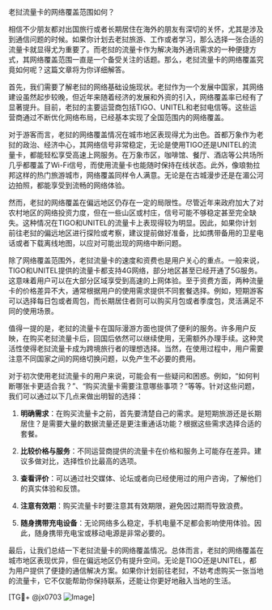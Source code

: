 老挝流量卡的网络覆盖范围如何？

相信不少朋友都对出国旅行或者长期居住在海外的朋友有深切的关怀，尤其是涉及到通信问题的时候。如果你计划去老挝旅游、工作或者学习，那么选择一张合适的流量卡就显得尤为重要了。而老挝的流量卡作为解决海外通讯需求的一种便捷方式，其网络覆盖范围一直是一个备受关注的话题。那么，老挝流量卡的网络覆盖究竟如何呢？这篇文章将为你详细解答。

首先，我们需要了解老挝的网络基础设施现状。老挝作为一个发展中国家，其网络建设虽然起步较晚，但近年来随着经济的发展和外资的引入，网络覆盖率已经有了显著提升。目前，老挝的主要运营商包括TIGO、UNITEL和老挝电信等。这些运营商通过不断优化网络布局，已经基本实现了全国范围内的网络覆盖。

对于游客而言，老挝的网络覆盖情况在城市地区表现得尤为出色。首都万象作为老挝的政治、经济中心，其网络信号非常稳定，无论是使用TIGO还是UNITEL的流量卡，都能轻松享受高速上网服务。在万象市区，咖啡馆、餐厅、酒店等公共场所几乎都覆盖了Wi-Fi信号，而使用流量卡也能随时保持在线状态。此外，像琅勃拉邦这样的热门旅游城市，网络覆盖同样令人满意。无论是在古城漫步还是在湄公河边拍照，都能享受到流畅的网络体验。

然而，老挝的网络覆盖在偏远地区仍存在一定的局限性。尽管近年来政府加大了对农村地区的网络投资力度，但在一些山区或村庄，信号可能不够稳定甚至完全缺失。这种情况在TIGO和UNITEL的流量卡上表现得较为明显。因此，如果你计划前往老挝的偏远地区进行探险或考察，建议提前做好准备，比如携带备用的卫星电话或者下载离线地图，以应对可能出现的网络中断问题。

除了网络覆盖范围外，老挝流量卡的速度和资费也是用户关心的重点。一般来说，TIGO和UNITEL提供的流量卡都支持4G网络，部分地区甚至已经开通了5G服务。这意味着用户可以在大部分区域享受到高速的上网体验。至于资费方面，两种流量卡的价格差异不大，通常根据用户的使用需求提供不同套餐选择。例如，短期游客可以选择每日包或者周包，而长期居住者则可以购买月包或者季度包，灵活满足不同的使用场景。

值得一提的是，老挝的流量卡在国际漫游方面也提供了便利的服务。许多用户反映，在购买老挝流量卡后，回国后依然可以继续使用，无需额外办理手续。这种灵活性使得老挝流量卡成为跨境旅行者的理想选择。当然，在使用过程中，用户需要注意不同国家之间的网络切换问题，以免产生不必要的费用。

对于初次使用老挝流量卡的用户来说，可能会有一些疑问和困惑。例如，“如何判断哪张卡更适合我？”、“购买流量卡需要注意哪些事项？”等等。针对这些问题，我们可以通过以下几点来做出明智的选择：

1. **明确需求**：在购买流量卡之前，首先要清楚自己的需求。是短期旅游还是长期居住？是需要大量的数据流量还是更注重通话功能？根据这些需求选择合适的套餐。

2. **比较价格与服务**：不同运营商提供的流量卡在价格和服务上可能存在差异。建议多做对比，选择性价比最高的选项。

3. **查看评价**：可以通过社交媒体、论坛或者向已经使用过的用户咨询，了解他们的真实体验和反馈。

4. **注意有效期**：购买流量卡时要注意其有效期限，避免因过期而导致浪费。

5. **随身携带充电设备**：无论网络多么稳定，手机电量不足都会影响使用体验。因此，随身携带充电宝或移动电源是非常必要的。

最后，让我们总结一下老挝流量卡的网络覆盖情况。总体而言，老挝的网络覆盖在城市地区表现优异，但在偏远地区仍有提升空间。无论是TIGO还是UNITEL，都为用户提供了便捷的通信解决方案。如果你计划前往老挝，不妨考虑购买一张当地的流量卡，它不仅能帮助你保持联系，还能让你更好地融入当地的生活。

[TG💪+ @jx0703 ![Image](https://github.com/user-attachments/assets/dbca1d08-cadb-493c-b0ec-ad6f7a83f270)]